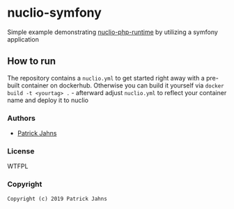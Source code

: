 # nuclio-symfony

Simple example demonstrating [nuclio-php-runtime](https://github.com/patrickjahns/nuclio-php-runtime) by utilizing a symfony application

## How to run

The repository contains a `nuclio.yml` to get started right away with a pre-built container on dockerhub.
Otherwise you can build it yourself via `docker build -t <yourtag> .` - afterward adjust `nuclio.yml` to reflect your container name and deploy it to nuclio

### Authors

* [Patrick Jahns](https://github.com/patrickjahns)


### License

WTFPL


### Copyright

```
Copyright (c) 2019 Patrick Jahns 
```
